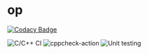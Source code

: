 # op

[![Codacy Badge](https://api.codacy.com/project/badge/Grade/221423c055074b619e9ed4ddccb86c93)](https://app.codacy.com/manual/99002540/op?utm_source=github.com&utm_medium=referral&utm_content=99002540/op&utm_campaign=Badge_Grade_Settings)

![C/C++ CI](https://github.com/99002540/op/workflows/C/C++%20CI/badge.svg)
![cppcheck-action](https://github.com/99002540/op/workflows/cppcheck-action/badge.svg)
![Unit testing](https://github.com/99002540/op/workflows/Unit%20testing/badge.svg)
